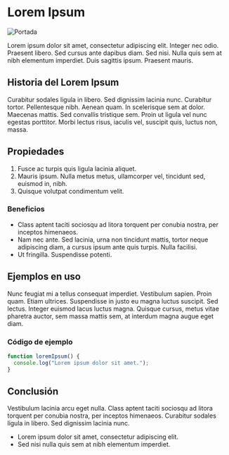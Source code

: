 # Lorem Ipsum

![Portada](https://raw.githubusercontent.com/Metrio-ai/metrio-blogposts/refs/heads/main/lorem-ipsum/img/Sierra.jpg)

Lorem ipsum dolor sit amet, consectetur adipiscing elit. Integer nec odio. Praesent libero. Sed cursus ante dapibus diam. Sed nisi. Nulla quis sem at nibh elementum imperdiet. Duis sagittis ipsum. Praesent mauris.

## Historia del Lorem Ipsum

Curabitur sodales ligula in libero. Sed dignissim lacinia nunc. Curabitur tortor. Pellentesque nibh. Aenean quam. In scelerisque sem at dolor. Maecenas mattis. Sed convallis tristique sem. Proin ut ligula vel nunc egestas porttitor. Morbi lectus risus, iaculis vel, suscipit quis, luctus non, massa.

## Propiedades

1. Fusce ac turpis quis ligula lacinia aliquet.  
2. Mauris ipsum. Nulla metus metus, ullamcorper vel, tincidunt sed, euismod in, nibh.  
3. Quisque volutpat condimentum velit.  

### Beneficios

- Class aptent taciti sociosqu ad litora torquent per conubia nostra, per inceptos himenaeos.  
- Nam nec ante. Sed lacinia, urna non tincidunt mattis, tortor neque adipiscing diam, a cursus ipsum ante quis turpis. Nulla facilisi.  
- Ut fringilla. Suspendisse potenti.

## Ejemplos en uso

Nunc feugiat mi a tellus consequat imperdiet. Vestibulum sapien. Proin quam. Etiam ultrices. Suspendisse in justo eu magna luctus suscipit. Sed lectus. Integer euismod lacus luctus magna. Quisque cursus, metus vitae pharetra auctor, sem massa mattis sem, at interdum magna augue eget diam.

### Código de ejemplo

```javascript
function loremIpsum() {
  console.log("Lorem ipsum dolor sit amet.");
}
```

## Conclusión

Vestibulum lacinia arcu eget nulla. Class aptent taciti sociosqu ad litora torquent per conubia nostra, per inceptos himenaeos. Curabitur sodales ligula in libero. Sed dignissim lacinia nunc.
 - Lorem ipsum dolor sit amet, consectetur adipiscing elit.
 - Sed nisi nulla quis sem at nibh elementum imperdiet.
